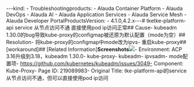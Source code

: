 ---kind:   - Troubleshootingproducts:    - Alauda Container Platform   - Alauda DevOps   - Alauda AI   - Alauda Application Services   - Alauda Service Mesh   - Alauda Developer PortalProductsVersion:   - 4.1.0,4.2.x---<!-- A type of document that involves encountering a fault, diag...it, performing root cause analysis, and providing solutions. --># tketke-platform-api service 从节点访问不通 直接使用pod ip访问正常## Cause- kubeadm 1.30.0的bug导致kube-proxy的configmap被还原为默认配置（mode为空）## Resolution- 将kube-proxy的configmap中mode改为ipvs- 重启kube-proxy## [workaround]## [Related Information]**Screenshots**![](assets/tke-platform-apide-service-cong-jie-dian-fang-wen-bu-tong-dan-ke-yi-zhi-jie-shi/image-2024-7-4_13-44-5.png)- Environment: ACP 3.16升级到3.18，kubeadm 1.30.0- kube-proxy- kubeadm- ipvsadm- mode配置项- https://github.com/kubernetes/kubeadm/issues/3049- Component: Kube-Proxy- Page ID: 219089983- Original Title: tke-platform-api的service 从节点访问不通，但可以直接使用pod ip访问